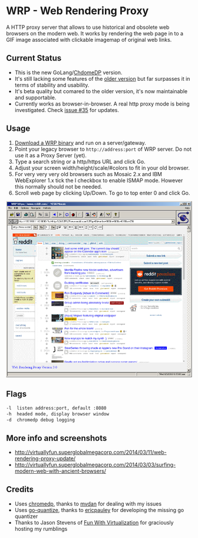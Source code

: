 # WRP - Web Rendering Proxy

A HTTP proxy server that allows to use historical and obsolete web browsers on the modern web. It works by rendering the web page in to a GIF image associated with clickable imagemap of original web links.

## Current Status

* This is the new GoLang/[ChdomeDP](https://github.com/chromedp/chromedp) version. 
* It's still lacking some features of the [older version](/old) but far surpasses it in terms of stability and usability. 
* It's beta quality but comared to the older version, it's now maintainable and supportable.
* Currently works as browser-in-browser. A real http proxy mode is being investigated. Check [issue #35](https://github.com/tenox7/wrp/issues/35) for updates.

## Usage	

1. [Download a WRP binary](https://github.com/tenox7/wrp/releases) and run on a server/gateway. 	
2. Point your legacy browser to `http://address:port` of WRP server. Do not use it as a Proxy Server (yet).
3. Type a search string or a http/https URL and click Go.	
4. Adjust your screen width/height/scale/#colors to fit in your old browser.	
5. For very very very old browsers such as Mosaic 2.x and IBM WebExplorer 1.x tick the I checkbox to enable ISMAP mode. However this normally should not be needed.	
6. Scroll web page by clicking Up/Down. To go to top enter 0 and click Go.

![ncsa mosaic on reddit in 2019](wrp.png)

## Flags
```
-l  listen address:port, default :8080
-h  headed mode, display browser window
-d  chromedp debug logging
```

## More info and screenshots
* http://virtuallyfun.superglobalmegacorp.com/2014/03/11/web-rendering-proxy-update/
* http://virtuallyfun.superglobalmegacorp.com/2014/03/03/surfing-modern-web-with-ancient-browsers/

## Credits 
* Uses [chromedp](https://github.com/chromedp), thanks to [mvdan](https://github.com/mvdan) for dealing with my issues
* Uses [go-quantize](github.com/ericpauley/go-quantize), thanks to [ericpauley](https://github.com/ericpauley) for developing the missing go quantizer
* Thanks to Jason Stevens of [Fun With Virtualization](https://virtuallyfun.com/) for graciously hosting my rumblings
